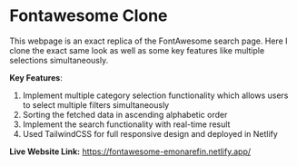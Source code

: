 # Fontawesome Clone
This webpage is an exact replica of the FontAwesome search page. Here I clone the exact same look as well as some key features like multiple selections simultaneously. 

**Key Features**: 
1. Implement multiple category selection functionality which allows users to select multiple filters simultaneously
2. Sorting the fetched data in ascending alphabetic order
3. Implement the search functionality with real-time result
4. Used TailwindCSS for full responsive design and deployed in Netlify

**Live Website Link:** https://fontawesome-emonarefin.netlify.app/
